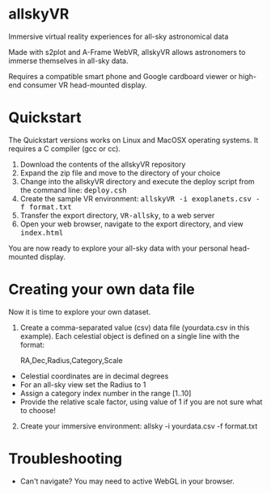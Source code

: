 # allskyVR
Immersive virtual reality experiences for all-sky astronomical data

Made with s2plot and A-Frame WebVR, allskyVR allows astronomers to immerse themselves in all-sky data.   

Requires a compatible smart phone and Google cardboard viewer or high-end consumer VR head-mounted display.


# Quickstart

The Quickstart versions works on Linux and MacOSX operating systems.  It requires a C compiler (gcc or cc).

1. Download the contents of the allskyVR repository
2. Expand the zip file and move to the directory of your choice
3. Change into the allskyVR directory and execute the deploy script from the command line: <tt>deploy.csh</tt>
4. Create the sample VR environment: <tt>allskyVR -i exoplanets.csv -f format.txt</tt>
5. Transfer the export directory, <tt>VR-allsky</tt>, to a web server
6. Open your web browser, navigate to the export directory, and view <tt>index.html</tt>

You are now ready to explore your all-sky data with your personal head-mounted display.

# Creating your own data file

Now it is time to explore your own dataset.

1. Create a comma-separated value (csv) data file (yourdata.csv in this example). 
Each celestial object is defined on a single line with the format: 

    RA,Dec,Radius,Category,Scale 

  - Celestial coordinates are in decimal degrees
  - For an all-sky view set the Radius to 1
  - Assign a category index number in the range [1..10]
  - Provide the relative scale factor, using value of 1 if you are not sure what to choose!
2. Create your immersive environment: allsky -i yourdata.csv -f format.txt

# Troubleshooting

- Can't navigate? You may need to active WebGL in your browser.
